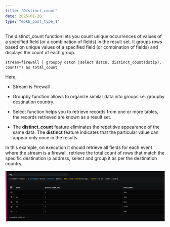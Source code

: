 ```yaml
---
title: "Distinct_count"
date: 2025-01-20
type: "epkb_post_type_1"
---
```


  
The distinct\_count function lets you count unique occurrences of values of a specified field (or a combination of fields) in the result set. It groups rows based on unique values of a specified field (or combination of fields) and displays the count of each group.

```
stream=firewall | groupby dstcn |select dstcn, distinct_count(dstip), count(*) as total_count
```

Here,

- Stream is Firewall

- Groupby function allows to organize similar data into groups i.e. groupby destination country.

- Select function helps you to retrieve records from one or more tables, the records retrieved are known as a result set.

- The **distinct\_count** feature eliminates the repetitive appearance of the same data. The **distinct** feature indicates that the particular value can appear only once in the results.

In this example, on execution it should retrieve all fields for each event where the stream is a firewall, retrieve the total count of rows that match the specific destination ip address, select and group it as per the destination country.

![](./images-Distinct_count/Distinct_count-1.png)
